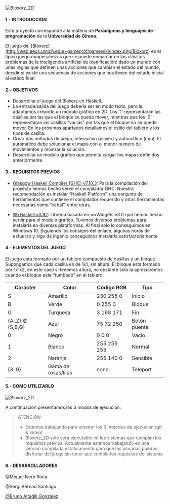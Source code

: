 ![Bloxorz_2D](../master/docs/Bloxorz_2D.png?raw=true)
#### 1.- INTRODUCCIÓN

Este proyecto corresponde a la materia de **Paradigmas y lenguajes de programación** de la **Universidad de Girona**.

El juego del [Bloxorz] (http://web.eecs.umich.edu/~gameprof/gamewiki/index.php/Bloxorz) es el típico juego rompecabezas que se puede enmarcar en los clásicos problemas de la inteligencia artificial de planificación: dado un mundo con unas reglas que definen unas acciones que cambian el estado del mundo, decidir si existe una secuencia de acciones que nos lleven del estado inicial al estado final.

#### 2.- OBJETIVOS

- Desarrollar el juego del Bloxorz en Haskell.
- La entrada/salida del juego debería ser en modo texto, pero la adaptamos creando un modulo gráfico en 2D. Los '1' representaran las casillas por las que el bloque se puede mover, mientras que los '0' representaran las casillas “vaciás” por las que el bloque no se puede mover. En los próximos apartados detallamos el estilo del tablero y los tipos de casilla.
- Crear dos métodos de juego, interactivo (player) y automático (cpu). El automático debe solucionar el mapa con el menor numero de movimientos y mostrar la solución.
- Desarrollar un modulo gráfico que permita cargar los mapas definidos anteriormente.

#### 3.- REQUISITOS PREVIOS

- [Glasgow Haskell Compiler (GHC) v7.10.3](https://www.haskell.org/platform/): Para la compilación del proyecto hemos hecho servir el compilador GHC. Nuestra recomendación es instalar “Haskell Platform”, una conjunto de herramientas que contiene el compilador requerido y otras herramientas necesarias como “cabal”, entre otras.

- [WxHaskell v0.92](https://wiki.haskell.org/WxHaskell/Windows): Librería basada en wxWidgets v3.0 que hemos hecho servir para el modulo gráfico. Tuvimos diversos problemas para instalarla en diversas plataformas. Al final solo lo conseguimos en Windows 10. Siguiendo los consejos del enlace, algunas horas de esfuerzo y algo de ingenio conseguimos instalarla satisfactoriamente.

#### 4.- ELEMENTOS DEL JUEGO

El juego esta formado por un tablero compuesto de casillas y un bloque. Supongamos que cada casilla es de 1x1, sin altura. El bloque esta formado por 1x1x2, en este caso si tenemos altura, no obstante solo la apreciaremos cuando el bloque este “tumbado” en el tablero.

| Carácter | Color | Código RGB | Tipo |
| --- | --- | --- | --- |
| S | Amarillo | 230 255 0 | Inicio |
| B | Verde | 0 255 0 | Bloque |
| G | Turquesa | 3 168 171 | Fin |
| {A..Z} ∉ {S,B,G} | Azul | 75 72 250 | Botón puente |
| 0 | Negro | 0 0 0 | Vacío |
| 1 | Blanco | 255 255 255 | Normal |
| 2 | Naranja | 255 140 0 | Sensible |
| {3..9} | Gama de rosas/lilas | none | Teleport |


#### 5.- COMO UTILIZARLO

![Bloxorz_2D](../master/docs/gif_demostration.gif?raw=true)

A continuación presentamos los 3 modos de ejecución:
> ATENCIÓN:
> - Estamos trabajando para mostrar los 3 metodos de ejecucion (gif & video)
> - Bloxorz_2D solo sera ejecutable en los sistemas que cumplan los requisitos previos. Actualmente estamos trabajando en una versión compilada estaticamente para que los usuarios puedan disfrutar del juego sin tener que cumplir los requisitos del sistema.

#### 6.- DESARROLLADORES

@Miquel Isern Roca

@Sergi Bernad Santiago

[@Bruno Altadill Gonzalez](https://github.com/BrunoAltadill)
